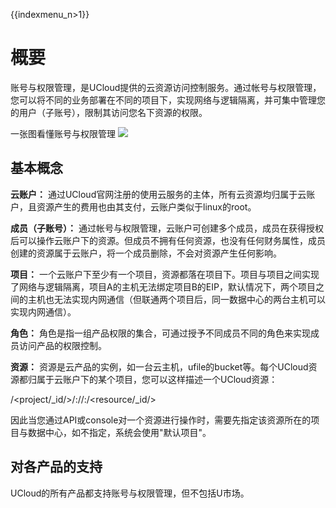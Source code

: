 {{indexmenu_n>1}}

# 概要

账号与权限管理，是UCloud提供的云资源访问控制服务。通过帐号与权限管理，您可以将不同的业务部署在不同的项目下，实现网络与逻辑隔离，并可集中管理您的用户（子账号），限制其访问您名下资源的权限。

一张图看懂账号与权限管理 ![](/management_monitor/uproject/iam_ai.png)

## 基本概念

**云账户：**
通过UCloud官网注册的使用云服务的主体，所有云资源均归属于云账户，且资源产生的费用也由其支付，云账户类似于linux的root。

**成员（子账号）：**
通过帐号与权限管理，云账户可创建多个成员，成员在获得授权后可以操作云账户下的资源。但成员不拥有任何资源，也没有任何财务属性，成员创建的资源属于云账户，将一个成员删除，不会对资源产生任何影响。

**项目：**
一个云账户下至少有一个项目，资源都落在项目下。项目与项目之间实现了网络与逻辑隔离，项目A的主机无法绑定项目B的EIP，默认情况下，两个项目之间的主机也无法实现内网通信（但联通两个项目后，同一数据中心的两台主机可以实现内网通信）。

**角色：** 角色是指一组产品权限的集合，可通过授予不同成员不同的角色来实现成员访问产品的权限控制。

**资源：**
资源是云产品的实例，如一台云主机，ufile的bucket等。每个UCloud资源都归属于云账户下的某个项目，您可以这样描述一个UCloud资源：

/<project/_id/>/:/<region/>/:/<resource/_id/>

因此当您通过API或console对一个资源进行操作时，需要先指定该资源所在的项目与数据中心，如不指定，系统会使用"默认项目"。

## 对各产品的支持

UCloud的所有产品都支持账号与权限管理，但不包括U市场。

